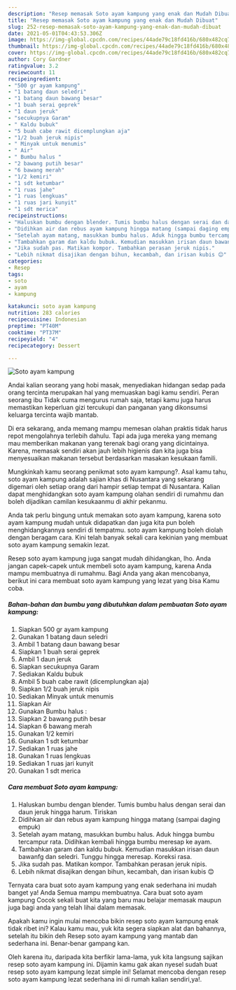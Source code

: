 ```yaml
---
description: "Resep memasak Soto ayam kampung yang enak dan Mudah Dibuat"
title: "Resep memasak Soto ayam kampung yang enak dan Mudah Dibuat"
slug: 252-resep-memasak-soto-ayam-kampung-yang-enak-dan-mudah-dibuat
date: 2021-05-01T04:43:53.306Z
image: https://img-global.cpcdn.com/recipes/44ade79c18fd416b/680x482cq70/soto-ayam-kampung-foto-resep-utama.jpg
thumbnail: https://img-global.cpcdn.com/recipes/44ade79c18fd416b/680x482cq70/soto-ayam-kampung-foto-resep-utama.jpg
cover: https://img-global.cpcdn.com/recipes/44ade79c18fd416b/680x482cq70/soto-ayam-kampung-foto-resep-utama.jpg
author: Cory Gardner
ratingvalue: 3.2
reviewcount: 11
recipeingredient:
- "500 gr ayam kampung"
- "1 batang daun seledri"
- "1 batang daun bawang besar"
- "1 buah serai geprek"
- "1 daun jeruk"
- "secukupnya Garam"
- " Kaldu bubuk"
- "5 buah cabe rawit dicemplungkan aja"
- "1/2 buah jeruk nipis"
- " Minyak untuk menumis"
- " Air"
- " Bumbu halus "
- "2 bawang putih besar"
- "6 bawang merah"
- "1/2 kemiri"
- "1 sdt ketumbar"
- "1 ruas jahe"
- "1 ruas lengkuas"
- "1 ruas jari kunyit"
- "1 sdt merica"
recipeinstructions:
- "Haluskan bumbu dengan blender. Tumis bumbu halus dengan serai dan daun jeruk hingga harum. Tiriskan"
- "Didihkan air dan rebus ayam kampung hingga matang (sampai daging empuk)"
- "Setelah ayam matang, masukkan bumbu halus. Aduk hingga bumbu tercampur rata. Didihkan kembali hingga bumbu meresap ke ayam."
- "Tambahkan garam dan kaldu bubuk. Kemudian masukkan irisan daun bawanfg dan seledri. Tunggu hingga meresap. Koreksi rasa."
- "Jika sudah pas. Matikan kompor. Tambahkan perasan jeruk nipis."
- "Lebih nikmat disajikan dengan bihun, kecambah, dan irisan kubis 😊"
categories:
- Resep
tags:
- soto
- ayam
- kampung

katakunci: soto ayam kampung 
nutrition: 283 calories
recipecuisine: Indonesian
preptime: "PT40M"
cooktime: "PT37M"
recipeyield: "4"
recipecategory: Dessert

---
```



![Soto ayam kampung](https://img-global.cpcdn.com/recipes/44ade79c18fd416b/680x482cq70/soto-ayam-kampung-foto-resep-utama.jpg)

Andai kalian seorang yang hobi masak, menyediakan hidangan sedap pada orang tercinta merupakan hal yang memuaskan bagi kamu sendiri. Peran seorang ibu Tidak cuma mengurus rumah saja, tetapi kamu juga harus memastikan keperluan gizi tercukupi dan panganan yang dikonsumsi keluarga tercinta wajib mantab.

Di era  sekarang, anda memang mampu memesan olahan praktis tidak harus repot mengolahnya terlebih dahulu. Tapi ada juga mereka yang memang mau memberikan makanan yang terenak bagi orang yang dicintainya. Karena, memasak sendiri akan jauh lebih higienis dan kita juga bisa menyesuaikan makanan tersebut berdasarkan masakan kesukaan famili. 



Mungkinkah kamu seorang penikmat soto ayam kampung?. Asal kamu tahu, soto ayam kampung adalah sajian khas di Nusantara yang sekarang digemari oleh setiap orang dari hampir setiap tempat di Nusantara. Kalian dapat menghidangkan soto ayam kampung olahan sendiri di rumahmu dan boleh dijadikan camilan kesukaanmu di akhir pekanmu.

Anda tak perlu bingung untuk memakan soto ayam kampung, karena soto ayam kampung mudah untuk didapatkan dan juga kita pun boleh menghidangkannya sendiri di tempatmu. soto ayam kampung boleh diolah dengan beragam cara. Kini telah banyak sekali cara kekinian yang membuat soto ayam kampung semakin lezat.

Resep soto ayam kampung juga sangat mudah dihidangkan, lho. Anda jangan capek-capek untuk membeli soto ayam kampung, karena Anda mampu membuatnya di rumahmu. Bagi Anda yang akan mencobanya, berikut ini cara membuat soto ayam kampung yang lezat yang bisa Kamu coba.

<!--inarticleads1-->

##### Bahan-bahan dan bumbu yang dibutuhkan dalam pembuatan Soto ayam kampung:

1. Siapkan 500 gr ayam kampung
1. Gunakan 1 batang daun seledri
1. Ambil 1 batang daun bawang besar
1. Siapkan 1 buah serai geprek
1. Ambil 1 daun jeruk
1. Siapkan secukupnya Garam
1. Sediakan  Kaldu bubuk
1. Ambil 5 buah cabe rawit (dicemplungkan aja)
1. Siapkan 1/2 buah jeruk nipis
1. Sediakan  Minyak untuk menumis
1. Siapkan  Air
1. Gunakan  Bumbu halus :
1. Siapkan 2 bawang putih besar
1. Siapkan 6 bawang merah
1. Gunakan 1/2 kemiri
1. Gunakan 1 sdt ketumbar
1. Sediakan 1 ruas jahe
1. Gunakan 1 ruas lengkuas
1. Sediakan 1 ruas jari kunyit
1. Gunakan 1 sdt merica




<!--inarticleads2-->

##### Cara membuat Soto ayam kampung:

1. Haluskan bumbu dengan blender. Tumis bumbu halus dengan serai dan daun jeruk hingga harum. Tiriskan
1. Didihkan air dan rebus ayam kampung hingga matang (sampai daging empuk)
1. Setelah ayam matang, masukkan bumbu halus. Aduk hingga bumbu tercampur rata. Didihkan kembali hingga bumbu meresap ke ayam.
1. Tambahkan garam dan kaldu bubuk. Kemudian masukkan irisan daun bawanfg dan seledri. Tunggu hingga meresap. Koreksi rasa.
1. Jika sudah pas. Matikan kompor. Tambahkan perasan jeruk nipis.
1. Lebih nikmat disajikan dengan bihun, kecambah, dan irisan kubis 😊




Ternyata cara buat soto ayam kampung yang enak sederhana ini mudah banget ya! Anda Semua mampu membuatnya. Cara buat soto ayam kampung Cocok sekali buat kita yang baru mau belajar memasak maupun juga bagi anda yang telah lihai dalam memasak.

Apakah kamu ingin mulai mencoba bikin resep soto ayam kampung enak tidak ribet ini? Kalau kamu mau, yuk kita segera siapkan alat dan bahannya, setelah itu bikin deh Resep soto ayam kampung yang mantab dan sederhana ini. Benar-benar gampang kan. 

Oleh karena itu, daripada kita berfikir lama-lama, yuk kita langsung sajikan resep soto ayam kampung ini. Dijamin kamu gak akan nyesel sudah buat resep soto ayam kampung lezat simple ini! Selamat mencoba dengan resep soto ayam kampung lezat sederhana ini di rumah kalian sendiri,ya!.

